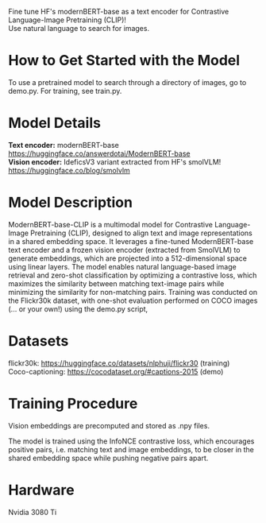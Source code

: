 
Fine tune HF's modernBERT-base as a text encoder for Contrastive Language-Image Pretraining (CLIP)!<br>
Use natural language to search for images.<br>

# How to Get Started with the Model

To use a pretrained model to search through a directory of images, go to demo.py. For training, see train.py.<br>

# Model Details
**Text encoder:** modernBERT-base<br>
https://huggingface.co/answerdotai/ModernBERT-base<br>
**Vision encoder:** IdeficsV3 variant extracted from HF's smolVLM!<br>
https://huggingface.co/blog/smolvlm<br>

# Model Description

ModernBERT-base-CLIP is a multimodal model for Contrastive Language-Image Pretraining (CLIP), designed to align text and image representations in a shared embedding space. 
It leverages a fine-tuned ModernBERT-base text encoder and a frozen vision encoder (extracted from SmolVLM) to generate embeddings, which are projected into a 512-dimensional space using
linear layers. The model enables natural language-based image retrieval and zero-shot classification by optimizing a contrastive loss, which maximizes the similarity between matching text-image pairs while minimizing the similarity for non-matching pairs. 
Training was conducted on the Flickr30k dataset, with one-shot evaluation performed on COCO images (... or your own!) using the demo.py script,

# Datasets

flickr30k: https://huggingface.co/datasets/nlphuji/flickr30 (training)<br>
Coco-captioning: https://cocodataset.org/#captions-2015 (demo)<br>

# Training Procedure

Vision embeddings are precomputed and stored as .npy files.

The model is trained using the InfoNCE contrastive loss, which encourages positive pairs, i.e. matching text and image embeddings, to be closer in the shared embedding space while pushing negative pairs apart.


# Hardware

Nvidia 3080 Ti
